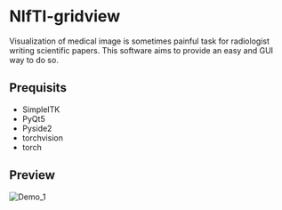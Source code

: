 # NIfTI-gridview

Visualization of medical image is sometimes painful task for radiologist writing scientific papers. This
software aims to provide an easy and GUI way to do so.



## Prequisits

- SimpleITK
- PyQt5
- Pyside2
- torchvision
- torch 

## Preview

![Demo_1](Docs/Demo_1.jpg)